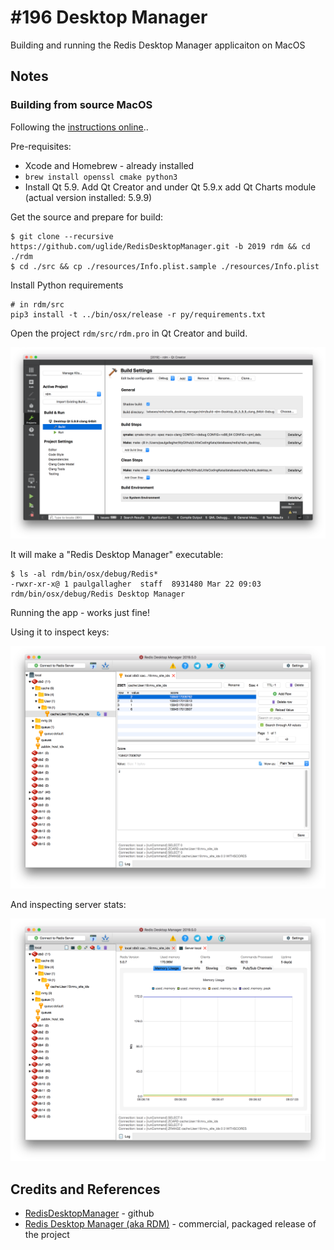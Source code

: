 # #196 Desktop Manager

Building and running the Redis Desktop Manager applicaiton on MacOS

## Notes

### Building from source MacOS

Following the [instructions online](http://docs.redisdesktop.com/en/latest/install/#mac-os-x)..

Pre-requisites:

* Xcode and Homebrew - already installed
* `brew install openssl cmake python3`
* Install Qt 5.9. Add Qt Creator and under Qt 5.9.x add Qt Charts module (actual version installed: 5.9.9)


Get the source and prepare for build:

```
$ git clone --recursive https://github.com/uglide/RedisDesktopManager.git -b 2019 rdm && cd ./rdm
$ cd ./src && cp ./resources/Info.plist.sample ./resources/Info.plist
```

Install Python requirements

```
# in rdm/src
pip3 install -t ../bin/osx/release -r py/requirements.txt
```

Open the project `rdm/src/rdm.pro` in Qt Creator and build.

![qt_build](./assets/qt_build.png?raw=true)

It will make a "Redis Desktop Manager" executable:

```
$ ls -al rdm/bin/osx/debug/Redis*
-rwxr-xr-x@ 1 paulgallagher  staff  8931480 Mar 22 09:03 rdm/bin/osx/debug/Redis Desktop Manager
```

Running the app - works just fine!

Using it to inspect keys:

![rdm_inspect](./assets/rdm_inspect.png?raw=true)

And inspecting server stats:

![rdm_server_stats](./assets/rdm_server_stats.png?raw=true)

## Credits and References

* [RedisDesktopManager](https://github.com/uglide/RedisDesktopManager) - github
* [Redis Desktop Manager (aka RDM)](https://redisdesktop.com/) - commercial, packaged release of the project
